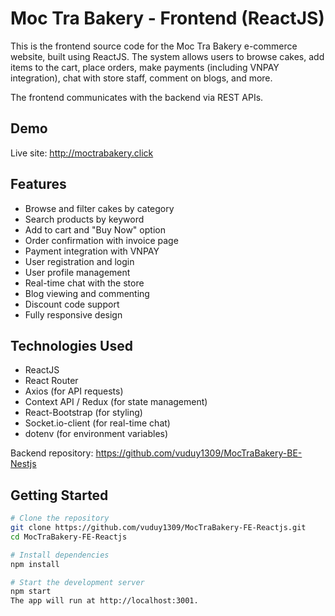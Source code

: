 # Moc Tra Bakery - Frontend (ReactJS)

This is the frontend source code for the Moc Tra Bakery e-commerce website, built using ReactJS. The system allows users to browse cakes, add items to the cart, place orders, make payments (including VNPAY integration), chat with store staff, comment on blogs, and more.

The frontend communicates with the backend via REST APIs.

## Demo

Live site: http://moctrabakery.click

## Features

- Browse and filter cakes by category
- Search products by keyword
- Add to cart and "Buy Now" option
- Order confirmation with invoice page
- Payment integration with VNPAY
- User registration and login
- User profile management
- Real-time chat with the store
- Blog viewing and commenting
- Discount code support
- Fully responsive design

## Technologies Used

- ReactJS
- React Router
- Axios (for API requests)
- Context API / Redux (for state management)
- React-Bootstrap (for styling)
- Socket.io-client (for real-time chat)
- dotenv (for environment variables)

Backend repository: https://github.com/vuduy1309/MocTraBakery-BE-Nestjs
## Getting Started

```bash
# Clone the repository
git clone https://github.com/vuduy1309/MocTraBakery-FE-Reactjs.git
cd MocTraBakery-FE-Reactjs

# Install dependencies
npm install

# Start the development server
npm start
The app will run at http://localhost:3001.
